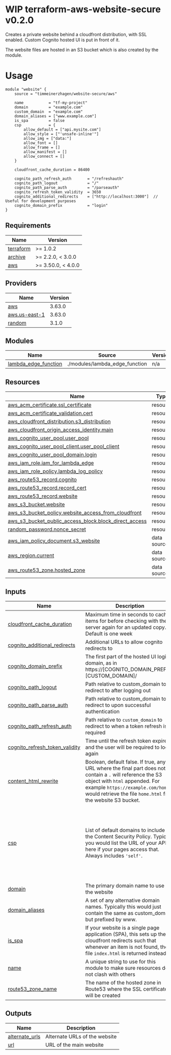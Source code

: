 # WIP terraform-aws-website-secure v0.2.0
Creates a  private website behind a cloudfront distribution, with SSL enabled. Custom Cognito hosted UI is put in front of it.

The website files are hosted in an S3 bucket which is also created by the module.

# Usage
```hcl-terraform
module "website" {
    source = "timmeinerzhagen/website-secure/aws"
    
    name           = "tf-my-project"
    domain         = "example.com"
    custom_domain  = "example.com"
    domain_aliases = ["www.example.com"]
    is_spa         = false
    csp            = {
        allow_default = ["api.mysite.com"]
        allow_style = ["'unsafe-inline'"]
        allow_img = ["data:"]
        allow_font = []
        allow_frame = []
        allow_manifest = []
        allow_connect = []
    }

    cloudfront_cache_duration = 86400

    cognito_path_refresh_auth       = "/refreshauth"
    cognito_path_logout             = "/"
    cognito_path_parse_auth         = "/parseauth"
    cognito_refresh_token_validity  = 3650
    cognito_additional_redirects    = ["http://localhost:3000"]  // Useful for development purposes
    cognito_domain_prefix           = "login"
}

```
## Requirements

| Name | Version |
|------|---------|
| <a name="requirement_terraform"></a> [terraform](#requirement\_terraform) | >= 1.0.2 |
| <a name="requirement_archive"></a> [archive](#requirement\_archive) | >= 2.2.0, < 3.0.0 |
| <a name="requirement_aws"></a> [aws](#requirement\_aws) | >= 3.50.0, < 4.0.0 |

## Providers

| Name | Version |
|------|---------|
| <a name="provider_aws"></a> [aws](#provider\_aws) | 3.63.0 |
| <a name="provider_aws.us-east-1"></a> [aws.us-east-1](#provider\_aws.us-east-1) | 3.63.0 |
| <a name="provider_random"></a> [random](#provider\_random) | 3.1.0 |

## Modules

| Name | Source | Version |
|------|--------|---------|
| <a name="module_lambda_edge_function"></a> [lambda\_edge\_function](#module\_lambda\_edge\_function) | ./modules/lambda_edge_function | n/a |

## Resources

| Name | Type |
|------|------|
| [aws_acm_certificate.ssl_certificate](https://registry.terraform.io/providers/hashicorp/aws/latest/docs/resources/acm_certificate) | resource |
| [aws_acm_certificate_validation.cert](https://registry.terraform.io/providers/hashicorp/aws/latest/docs/resources/acm_certificate_validation) | resource |
| [aws_cloudfront_distribution.s3_distribution](https://registry.terraform.io/providers/hashicorp/aws/latest/docs/resources/cloudfront_distribution) | resource |
| [aws_cloudfront_origin_access_identity.main](https://registry.terraform.io/providers/hashicorp/aws/latest/docs/resources/cloudfront_origin_access_identity) | resource |
| [aws_cognito_user_pool.user_pool](https://registry.terraform.io/providers/hashicorp/aws/latest/docs/resources/cognito_user_pool) | resource |
| [aws_cognito_user_pool_client.user_pool_client](https://registry.terraform.io/providers/hashicorp/aws/latest/docs/resources/cognito_user_pool_client) | resource |
| [aws_cognito_user_pool_domain.login](https://registry.terraform.io/providers/hashicorp/aws/latest/docs/resources/cognito_user_pool_domain) | resource |
| [aws_iam_role.iam_for_lambda_edge](https://registry.terraform.io/providers/hashicorp/aws/latest/docs/resources/iam_role) | resource |
| [aws_iam_role_policy.lambda_log_policy](https://registry.terraform.io/providers/hashicorp/aws/latest/docs/resources/iam_role_policy) | resource |
| [aws_route53_record.cognito](https://registry.terraform.io/providers/hashicorp/aws/latest/docs/resources/route53_record) | resource |
| [aws_route53_record.record_cert](https://registry.terraform.io/providers/hashicorp/aws/latest/docs/resources/route53_record) | resource |
| [aws_route53_record.website](https://registry.terraform.io/providers/hashicorp/aws/latest/docs/resources/route53_record) | resource |
| [aws_s3_bucket.website](https://registry.terraform.io/providers/hashicorp/aws/latest/docs/resources/s3_bucket) | resource |
| [aws_s3_bucket_policy.website_access_from_cloudfront](https://registry.terraform.io/providers/hashicorp/aws/latest/docs/resources/s3_bucket_policy) | resource |
| [aws_s3_bucket_public_access_block.block_direct_access](https://registry.terraform.io/providers/hashicorp/aws/latest/docs/resources/s3_bucket_public_access_block) | resource |
| [random_password.nonce_secret](https://registry.terraform.io/providers/hashicorp/random/latest/docs/resources/password) | resource |
| [aws_iam_policy_document.s3_website](https://registry.terraform.io/providers/hashicorp/aws/latest/docs/data-sources/iam_policy_document) | data source |
| [aws_region.current](https://registry.terraform.io/providers/hashicorp/aws/latest/docs/data-sources/region) | data source |
| [aws_route53_zone.hosted_zone](https://registry.terraform.io/providers/hashicorp/aws/latest/docs/data-sources/route53_zone) | data source |

## Inputs

| Name | Description | Type | Default | Required |
|------|-------------|------|---------|:--------:|
| <a name="input_cloudfront_cache_duration"></a> [cloudfront\_cache\_duration](#input\_cloudfront\_cache\_duration) | Maximum time in seconds to cache items for before checking with the server again for an updated copy. Default is one week | `number` | `604800` | no |
| <a name="input_cognito_additional_redirects"></a> [cognito\_additional\_redirects](#input\_cognito\_additional\_redirects) | Additional URLs to allow cognito redirects to | `list(string)` | `[]` | no |
| <a name="input_cognito_domain_prefix"></a> [cognito\_domain\_prefix](#input\_cognito\_domain\_prefix) | The first part of the hosted UI login domain, as in https://[COGNITO_DOMAIN_PREFIX].[CUSTOM_DOMAIN]/ | `string` | `"login"` | no |
| <a name="input_cognito_path_logout"></a> [cognito\_path\_logout](#input\_cognito\_path\_logout) | Path relative to custom\_domain to redirect to after logging out | `string` | `"/"` | no |
| <a name="input_cognito_path_parse_auth"></a> [cognito\_path\_parse\_auth](#input\_cognito\_path\_parse\_auth) | Path relative to custom\_domain to redirect to upon successful authentication | `string` | `"/parseauth"` | no |
| <a name="input_cognito_path_refresh_auth"></a> [cognito\_path\_refresh\_auth](#input\_cognito\_path\_refresh\_auth) | Path relative to `custom_domain` to redirect to when a token refresh is required | `string` | `"/refreshauth"` | no |
| <a name="input_cognito_refresh_token_validity"></a> [cognito\_refresh\_token\_validity](#input\_cognito\_refresh\_token\_validity) | Time until the refresh token expires and the user will be required to log in again | `number` | `3650` | no |
| <a name="input_content_html_rewrite"></a> [content\_html\_rewrite](#input\_content\_html\_rewrite) | Boolean, default false. If true, any URL where the final part does not contain a `.` will reference the S3 object with `html` appended. For example `https://example.com/home` would retrieve the file `home.html` from the website S3 bucket. | `bool` | `false` | no |
| <a name="input_csp"></a> [csp](#input\_csp) | List of default domains to include in the Content Security Policy. Typically you would list the URL of your API here if your pages access that. Always includes `'self'`. | <pre>object({<br>    allow_default  = list(string),<br>    allow_script   = list(string),<br>    allow_style    = list(string),<br>    allow_img      = list(string),<br>    allow_font     = list(string),<br>    allow_frame    = list(string),<br>    allow_manifest = list(string),<br>    allow_connect  = list(string)<br>  })</pre> | <pre>{<br>  "allow_connect": [],<br>  "allow_default": [],<br>  "allow_font": [<br>    "https://fonts.gstatic.com"<br>  ],<br>  "allow_frame": [],<br>  "allow_img": [],<br>  "allow_manifest": [],<br>  "allow_script": [],<br>  "allow_style": []<br>}</pre> | no |
| <a name="input_domain"></a> [domain](#input\_domain) | The primary domain name to use for the website | `string` | n/a | yes |
| <a name="input_domain_aliases"></a> [domain\_aliases](#input\_domain\_aliases) | A set of any alternative domain names. Typically this would just contain the same as custom\_domain but prefixed by www. | `set(string)` | `[]` | no |
| <a name="input_is_spa"></a> [is\_spa](#input\_is\_spa) | If your website is a single page application (SPA), this sets up the cloudfront redirects such that whenever an item is not found, the file `index.html` is returned instead. | `bool` | `false` | no |
| <a name="input_name"></a> [name](#input\_name) | A unique string to use for this module to make sure resources do not clash with others | `string` | n/a | yes |
| <a name="input_route53_zone_name"></a> [route53\_zone\_name](#input\_route53\_zone\_name) | The name of the hosted zone in Route53 where the SSL certificates will be created | `string` | n/a | yes |

## Outputs

| Name | Description |
|------|-------------|
| <a name="output_alternate_urls"></a> [alternate\_urls](#output\_alternate\_urls) | Alternate URLs of the website |
| <a name="output_url"></a> [url](#output\_url) | URL of the main website |
